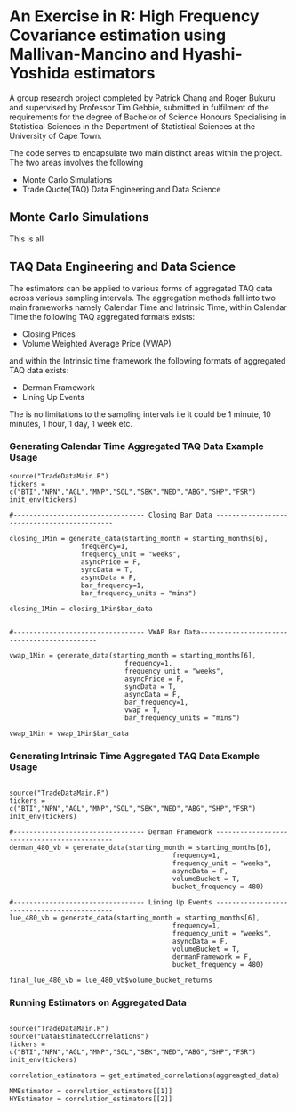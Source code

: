 # An Exercise in R: High Frequency Covariance estimation using Mallivan-Mancino and Hyashi-Yoshida estimators
A group research project completed by Patrick Chang and Roger Bukuru and supervised by Professor Tim Gebbie, submitted in fulfilment of the requirements for the degree of Bachelor of Science Honours Specialising in Statistical Sciences in the Department of Statistical Sciences at the University of Cape Town.

The code serves to encapsulate two main distinct areas within the project. The two areas involves the following

- Monte Carlo Simulations
- Trade Quote(TAQ) Data Engineering and Data Science


## Monte Carlo Simulations

This is all 


## TAQ Data Engineering and Data Science

The estimators can be applied to various forms of aggregated TAQ data across various sampling intervals. The aggregation methods fall into two main frameworks namely Calendar Time and Intrinsic Time, within Calendar Time the following TAQ aggregated formats exists:

- Closing Prices 
- Volume Weighted Average Price (VWAP)

and within the Intrinsic time framework the following formats of aggregated TAQ data exists:

- Derman Framework
- Lining Up Events

The is no limitations to the sampling intervals i.e it could be 1 minute, 10 minutes, 1 hour, 1 day, 1 week etc.

### Generating Calendar Time Aggregated TAQ Data Example Usage

```{.r}
source("TradeDataMain.R")
tickers = c("BTI","NPN","AGL","MNP","SOL","SBK","NED","ABG","SHP","FSR") 
init_env(tickers)

#--------------------------------- Closing Bar Data --------------------------------------------

closing_1Min = generate_data(starting_month = starting_months[6], 
                  frequency=1,
                  frequency_unit = "weeks", 
                  asyncPrice = F,
                  syncData = T, 
                  asyncData = F,
                  bar_frequency=1,
                  bar_frequency_units = "mins")

closing_1Min = closing_1Min$bar_data


#--------------------------------- VWAP Bar Data--------------------------------------------

vwap_1Min = generate_data(starting_month = starting_months[6], 
                             frequency=1,
                             frequency_unit = "weeks", 
                             asyncPrice = F,
                             syncData = T, 
                             asyncData = F,
                             bar_frequency=1,
                             vwap = T,
                             bar_frequency_units = "mins")

vwap_1Min = vwap_1Min$bar_data
```

### Generating Intrinsic Time Aggregated TAQ Data Example Usage

```{.r}

source("TradeDataMain.R")
tickers = c("BTI","NPN","AGL","MNP","SOL","SBK","NED","ABG","SHP","FSR") 
init_env(tickers)

#--------------------------------- Derman Framework --------------------------------------------
derman_480_vb = generate_data(starting_month = starting_months[6], 
                                         frequency=1,
                                         frequency_unit = "weeks", 
                                         asyncData = F,
                                         volumeBucket = T,
                                         bucket_frequency = 480)
                                         
#--------------------------------- Lining Up Events --------------------------------------------                                         
lue_480_vb = generate_data(starting_month = starting_months[6], 
                                         frequency=1,
                                         frequency_unit = "weeks", 
                                         asyncData = F,
                                         volumeBucket = T,
                                         dermanFramework = F,
                                         bucket_frequency = 480)
                                         
final_lue_480_vb = lue_480_vb$volume_bucket_returns 

```

### Running Estimators on Aggregated Data

```{.r}

source("TradeDataMain.R")
source("DataEstimatedCorrelations")
tickers = c("BTI","NPN","AGL","MNP","SOL","SBK","NED","ABG","SHP","FSR") 
init_env(tickers)

correlation_estimators = get_estimated_correlations(aggreagted_data)

MMEstimator = correlation_estimators[[1]]
HYEstimator = correlation_estimators[[2]]

```

